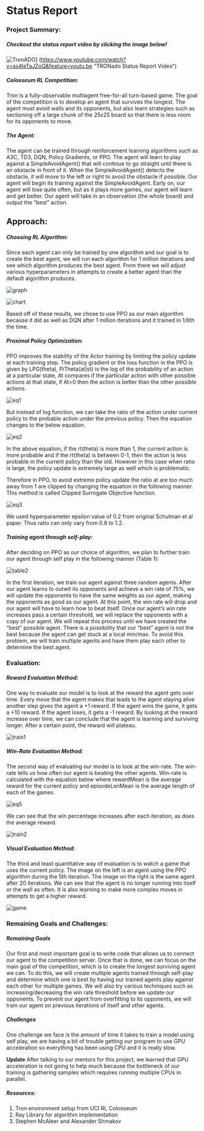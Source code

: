 # Status Report

### Project Summary:

##### Checkout the status report video by clicking the image below!

![TronADO](https://img.youtube.com/vi/as4leTaJZoQ/0.jpg)]
\(https://www.youtube.com/watch?v=as4leTaJZoQ&feature=youtu.be "TRONado Status Report Video")


##### Colosseum RL Competition:
Tron is a fully-observable multiagent free-for-all turn-based game. The goal of the competition is to
develop an agent that survives the longest. The agent must avoid walls and its opponents, but also learn
strategies such as sectioning off a large chunk of the 25x25 board so that there is less room for its
opponents to move.

##### The Agent:
The agent can be trained through reinforcement learning algorithms such as A3C, TD3, DQN, Policy
Gradients, or PPO. The agent will learn to play against a SimpleAvoidAgent() that will continue to go
straight until there is an obstacle in front of it. When the SimpleAvoidAgent() detects the obstacle, it will
move to the left or right to avoid the obstacle if possible. Our agent will begin its training against the
SimpleAvoidAgent. Early on, our agent will lose quite often, but as it plays more games, our agent will
learn and get better. Our agent will take in an observation (the whole board) and output the “best”
action.

## Approach:
##### Choosing RL Algorithm:
Since each agent can only be trained by one algorithm and our goal is to create the best agent, we will
run each algorithm for 1 million iterations and see which algorithm produces the best agent. From there
we will adjust various hyperparameters in attempts to create a better agent than the default algorithm
produces.

![graph](./images/1.png)

![chart](./images/2.png)

Based off of these results, we chose to use PPO as our main algorithm because it did as well as DQN
after 1 million iterations and it trained in 1/6th the time.

##### Proximal Policy Optimization:
PPO improves the stability of the Actor training by limiting the policy update at each training
step.
The policy gradient or the loss function in the PPO is given by LPG(theta), PiTheta(at|st) is the
log of the probability of an action at a particular state, At compares if the particular action with
other possible actions at that state, if At>0 then the action is better than the other possible
actions.

![eq1](./images/3.png)

But instead of log function, we can take the ratio of the action under current policy to the
probable action under the previous policy. Then the equation changes to the below equation.

![eq2](./images/4.png)

In the above equation, if the rt(theta) is more than 1, the current action is more probable and if
the rt(theta) is between 0-1, then the action is less probable in the current policy than the old.
However in this case when ratio is large, the policy update is extremely large as well which is
problematic.

Therefore in PPO, to avoid extreme policy update the ratio at are too much away from 1 are
clipped by changing the equation in the following manner. This method is called Clipped
Surrogate Objective function.

![eq3](./images/5.png)

We used hyperparameter epsilon value of 0.2 from original Schulman et al paper. Thus ratio
can only vary from 0.8 to 1.2.

##### Training agent through self-play:

After deciding on PPO as our choice of algorithm, we plan to further train our agent through self play in
the following manner (Table 1):

![table2](./images/6.png)

In the first iteration, we train our agent against three random agents. After our agent learns to outwit its
opponents and achieve a win rate of 75%, we will update the opponents to have the same weights as our
agent, making the opponents as good as our agent. At this point, the win rate will drop and our agent will
have to learn how to beat itself. Once our agent’s win rate increases pass a certain threshold, we will
replace the opponents with a copy of our agent. We will repeat this process until we have created the
“best” possible agent. There is a possibility that our “best” agent is not the best because the agent can get
stuck at a local min/max. To avoid this problem, we will train multiple agents and have them play each
other to determine the best agent.

### Evaluation:
##### Reward Evaluation Method:
One way to evaluate our model is to look at the reward the agent gets over time. Every move that the
agent makes that leads to the agent staying alive another step gives the agent a +1 reward. If the agent
wins the game, it gets a +10 reward. If the agent loses, it gets a -1 reward. By looking at the reward
increase over time, we can conclude that the agent is learning and surviving longer. After a certain point,
the reward will plateau.

![train1](./images/7.png)

##### Win-Rate Evaluation Method:
The second way of evaluating our model is to look at the win-rate. The win-rate tells us how often our
agent is beating the other agents. Win-rate is calculated with the equation below where rewardMean is
the average reward for the current policy and episodeLenMean is the average length of each of the
games.

![eq5](./images/8.png)

We can see that the win percentage increases after each iteration, as does the average reward.

![train2](./images/9.png)

##### Visual Evaluation Method:
The third and least quantitative way of evaluation is to watch a game that uses the current policy. The
image on the left is an agent using the PPO algorithm during the 5th iteration. The image on the right is
the same agent after 20 iterations. We can see that the agent is no longer running into itself or the wall as
often. It is also learning to make more complex moves in attempts to get a higher reward.

![game](./images/10.png)

### Remaining Goals and Challenges:
##### Remaining Goals
Our first and most important goal is to write code that allows us to connect our agent to the competition
server. Once that is done, we can focus on the main goal of the competition, which is to create the
longest surviving agent we can. To do this, we will create multiple agents trained through self-play and
determine which one is best by having our trained agents play against each other for multiple games. We
will also try various techniques such as increasing/decreasing the win rate threshold before we update our
opponents. To prevent our agent from overfitting to its opponents, we will train our agent on previous
iterations of itself and other agents.

##### Challenges
One challenge we face is the amount of time it takes to train a model using self play, we are having a bit
of trouble getting our program to use GPU acceleration so everything has been using CPU and it is really
slow.

**Update** After talking to our mentors for this project, we learned that GPU acceleration is not going to
help much because the bottleneck of our training is gathering samples which requires running multiple
CPUs in parallel.

##### Resources:
1. Tron environment setup from UCI RL Colosseum
2. Ray Library for algorithm implementation
3. Stephen McAleer and Alexander Shmakov




